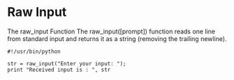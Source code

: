 # Raw Input

The raw_input Function
The raw_input([prompt]) function reads one line from standard input and returns it as a string (removing the trailing newline).

```
#!/usr/bin/python

str = raw_input("Enter your input: ");
print "Received input is : ", str
```